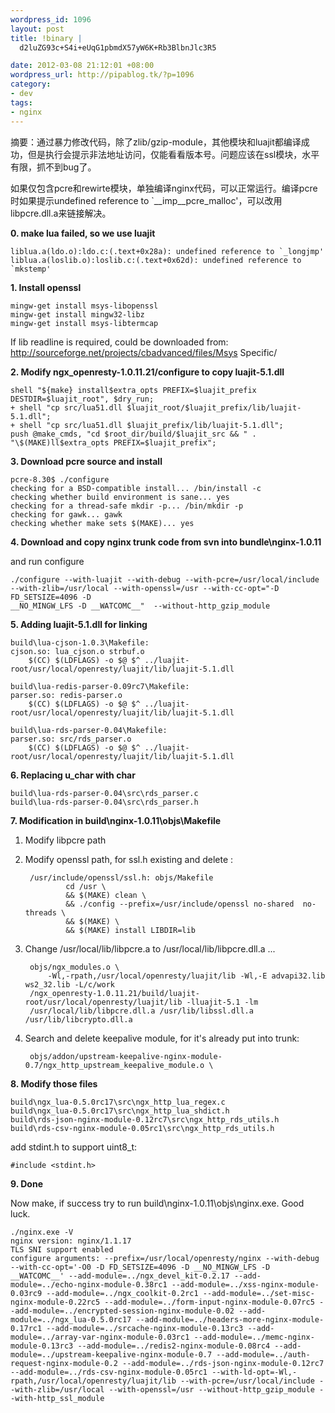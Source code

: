 ```yaml
--- 
wordpress_id: 1096
layout: post
title: !binary |
  d2luZG93c+S4i+eUqG1pbmdX57yW6K+Rb3BlbnJlc3R5

date: 2012-03-08 21:12:01 +08:00
wordpress_url: http://pipablog.tk/?p=1096
category: 
- dev
tags: 
- nginx 
---
```

摘要：通过暴力修改代码，除了zlib/gzip-module，其他模块和luajit都编译成功，但是执行会提示非法地址访问，仅能看看版本号。问题应该在ssl模块，水平有限，抓不到bug了。

如果仅包含pcre和rewirte模块，单独编译nginx代码，可以正常运行。编译pcre时如果提示undefined reference to `__imp__pcre_malloc'，可以改用libpcre.dll.a来链接解决。

<strong>0. make lua failed, so we use luajit</strong>

    liblua.a(ldo.o):ldo.c:(.text+0x28a): undefined reference to `_longjmp'
    liblua.a(loslib.o):loslib.c:(.text+0x62d): undefined reference to `mkstemp'

<strong>1. Install openssl</strong>

    mingw-get install msys-libopenssl
    mingw-get install mingw32-libz
    mingw-get install msys-libtermcap

If lib readline is required, could be downloaded from:
<a href="http://sourceforge.net/projects/cbadvanced/files/Msys Specific/">http://sourceforge.net/projects/cbadvanced/files/Msys Specific/</a>

<strong>2. Modify ngx_openresty-1.0.11.21/configure to copy luajit-5.1.dll</strong>

    shell "${make} install$extra_opts PREFIX=$luajit_prefix DESTDIR=$luajit_root", $dry_run;
    + shell "cp src/lua51.dll $luajit_root/$luajit_prefix/lib/luajit-5.1.dll";
    + shell "cp src/lua51.dll $luajit_prefix/lib/luajit-5.1.dll";
    push @make_cmds, "cd $root_dir/build/$luajit_src && " . "\$(MAKE)ll$extra_opts PREFIX=$luajit_prefix";
    
<strong>3. Download pcre source and install</strong>

    pcre-8.30$ ./configure
    checking for a BSD-compatible install... /bin/install -c
    checking whether build environment is sane... yes
    checking for a thread-safe mkdir -p... /bin/mkdir -p
    checking for gawk... gawk
    checking whether make sets $(MAKE)... yes

<strong>4. Download and copy nginx trunk code from svn into bundle\nginx-1.0.11</strong>

and run configure

    ./configure --with-luajit --with-debug --with-pcre=/usr/local/include 
    --with-zlib=/usr/local --with-openssl=/usr --with-cc-opt="-D FD_SETSIZE=4096 -D 
    __NO_MINGW_LFS -D __WATCOMC__"  --without-http_gzip_module

<strong>5. Adding luajit-5.1.dll for linking</strong>

	build\lua-cjson-1.0.3\Makefile:
	cjson.so: lua_cjson.o strbuf.o
		$(CC) $(LDFLAGS) -o $@ $^ ../luajit-root/usr/local/openresty/luajit/lib/luajit-5.1.dll 
	
	build\lua-redis-parser-0.09rc7\Makefile:
	parser.so: redis-parser.o
		$(CC) $(LDFLAGS) -o $@ $^ ../luajit-root/usr/local/openresty/luajit/lib/luajit-5.1.dll
	
	build\lua-rds-parser-0.04\Makefile:
	parser.so: src/rds_parser.o
		$(CC) $(LDFLAGS) -o $@ $^ ../luajit-root/usr/local/openresty/luajit/lib/luajit-5.1.dll

<strong>6. Replacing u_char with char</strong>

    build\lua-rds-parser-0.04\src\rds_parser.c
    build\lua-rds-parser-0.04\src\rds_parser.h

<strong>7. Modification in build\nginx-1.0.11\objs\Makefile</strong>

1. Modify libpcre path
2. Modify openssl path, for ssl.h existing and delete :

        /usr/include/openssl/ssl.h:	objs/Makefile
            	cd /usr \
            	&& $(MAKE) clean \
            	&& ./config --prefix=/usr/include/openssl no-shared  no-threads \
            	&& $(MAKE) \
            	&& $(MAKE) install LIBDIR=lib

3. Change /usr/local/lib/libpcre.a to /usr/local/lib/libpcre.dll.a ...
 
        objs/ngx_modules.o \
        	-Wl,-rpath,/usr/local/openresty/luajit/lib -Wl,-E advapi32.lib ws2_32.lib -L/c/work
        /ngx_openresty-1.0.11.21/build/luajit-root/usr/local/openresty/luajit/lib -lluajit-5.1 -lm 
        /usr/local/lib/libpcre.dll.a /usr/lib/libssl.dll.a /usr/lib/libcrypto.dll.a

4. Search and delete keepalive module, for it's already put into trunk:

        objs/addon/upstream-keepalive-nginx-module-0.7/ngx_http_upstream_keepalive_module.o \


<strong>8. Modify those files </strong>

    build\ngx_lua-0.5.0rc17\src\ngx_http_lua_regex.c
    build\ngx_lua-0.5.0rc17\src\ngx_http_lua_shdict.h
    build\rds-json-nginx-module-0.12rc7\src\ngx_http_rds_utils.h
    build\rds-csv-nginx-module-0.05rc1\src\ngx_http_rds_utils.h

add stdint.h to support uint8_t:

    #include <stdint.h>


<strong>9. Done</strong>

Now make, if success try to run build\nginx-1.0.11\objs\nginx.exe. Good luck.

    ./nginx.exe -V
    nginx version: nginx/1.1.17
    TLS SNI support enabled
    configure arguments: --prefix=/usr/local/openresty/nginx --with-debug --with-cc-opt='-O0 -D FD_SETSIZE=4096 -D __NO_MINGW_LFS -D __WATCOMC__' --add-module=../ngx_devel_kit-0.2.17 --add-module=../echo-nginx-module-0.38rc1 --add-module=../xss-nginx-module-0.03rc9 --add-module=../ngx_coolkit-0.2rc1 --add-module=../set-misc-nginx-module-0.22rc5 --add-module=../form-input-nginx-module-0.07rc5 --add-module=../encrypted-session-nginx-module-0.02 --add-module=../ngx_lua-0.5.0rc17 --add-module=../headers-more-nginx-module-0.17rc1 --add-module=../srcache-nginx-module-0.13rc3 --add-module=../array-var-nginx-module-0.03rc1 --add-module=../memc-nginx-module-0.13rc3 --add-module=../redis2-nginx-module-0.08rc4 --add-module=../upstream-keepalive-nginx-module-0.7 --add-module=../auth-request-nginx-module-0.2 --add-module=../rds-json-nginx-module-0.12rc7 --add-module=../rds-csv-nginx-module-0.05rc1 --with-ld-opt=-Wl,-rpath,/usr/local/openresty/luajit/lib --with-pcre=/usr/local/include --with-zlib=/usr/local --with-openssl=/usr --without-http_gzip_module --with-http_ssl_module
